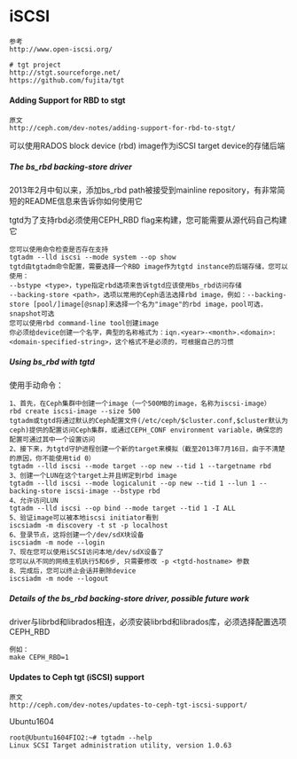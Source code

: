 # iSCSI

```
参考
http://www.open-iscsi.org/

# tgt project
http://stgt.sourceforge.net/
https://github.com/fujita/tgt
```

#### Adding Support for RBD to stgt

```
原文
http://ceph.com/dev-notes/adding-support-for-rbd-to-stgt/
```

可以使用RADOS block device \(rbd\) image作为iSCSI target device的存储后端

##### The bs\_rbd backing-store driver

2013年2月中旬以来，添加bs\_rbd path被接受到mainline repository，有非常简短的README信息来告诉你如何使用它

tgtd为了支持rbd必须使用CEPH\_RBD flag来构建，您可能需要从源代码自己构建它

```
您可以使用命令检查是否存在支持
tgtadm --lld iscsi --mode system --op show
tgtd由tgtadm命令配置，需要选择一个RBD image作为tgtd instance的后端存储，您可以使用：
--bstype <type>，type指定rbd选项来告诉tgtd应该使用bs_rbd访问存储
--backing-store <path>，选项以常用的Ceph语法选择rbd image，例如：--backing-store [pool/]image[@snap]来选择一个名为"image"的rbd image，pool可选，snapshot可选
您可以使用rbd command-line tool创建image
你必须给device创建一个名字，典型的名称格式为：iqn.<year>-<month>.<domain>:<domain-specified-string>，这个格式不是必须的，可根据自己的习惯
```

##### Using bs\_rbd with tgtd

使用手动命令：

```
1、首先，在Ceph集群中创建一个image（一个500MB的image，名称为iscsi-image）
rbd create iscsi-image --size 500
tgtadm或tgtd将通过默认的Ceph配置文件(/etc/ceph/$cluster.conf,$cluster默认为ceph)提供的配置访问Ceph集群，或通过CEPH_CONF environment variable，确保您的配置可通过其中一个设置访问
2、接下来，为tgtd守护进程创建一个新的target来模拟（截至2013年7月16日，由于不清楚的原因，你不能使用tid 0）
tgtadm --lld iscsi --mode target --op new --tid 1 --targetname rbd
3、创建一个LUN在这个target上并且绑定到rbd image
tgtadm --lld iscsi --mode logicalunit --op new --tid 1 --lun 1 --backing-store iscsi-image --bstype rbd
4、允许访问LUN
tgtadm --lld iscsi --op bind --mode target --tid 1 -I ALL
5、验证image可以被本地iscsi initiator看到
iscsiadm -m discovery -t st -p localhost
6、登录节点，这将创建一个/dev/sdX块设备
iscsiadm -m node --login
7、现在您可以使用iSCSI访问本地/dev/sdX设备了
您可以从不同的网络主机执行5和6步, 只需要修改 -p <tgtd-hostname> 参数
8、完成后，您可以终止会话并删除device
iscsiadm -m node --logout
```

##### Details of the bs\_rbd backing-store driver, possible future work

driver与librbd和librados相连，必须安装librbd和librados库，必须选择配置选项CEPH\_RBD

```
例如：
make CEPH_RBD=1
```

#### Updates to Ceph tgt \(iSCSI\) support

```
原文
http://ceph.com/dev-notes/updates-to-ceph-tgt-iscsi-support/
```

Ubuntu1604

```
root@Ubuntu1604FIO2:~# tgtadm --help
Linux SCSI Target administration utility, version 1.0.63
```



